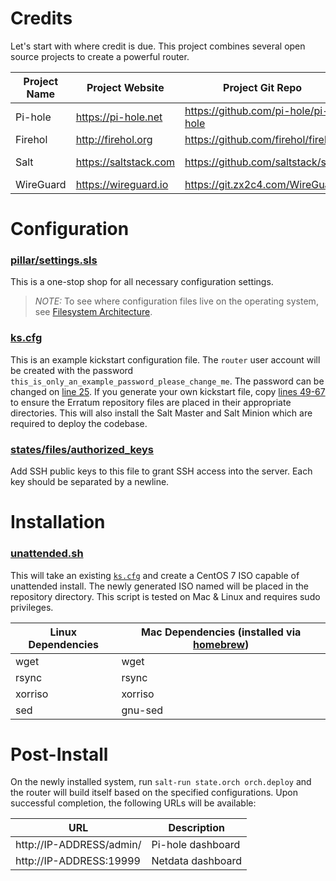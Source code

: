 # Credits
Let's start with where credit is due. This project combines several open source projects
to create a powerful router.

Project Name | Project Website | Project Git Repo | Project Function
--- | --- | --- | ---
Pi-hole | https://pi-hole.net | https://github.com/pi-hole/pi-hole | DNS + DHCP + Adblocker
Firehol | http://firehol.org | https://github.com/firehol/firehol | Firewall
Salt | https://saltstack.com | https://github.com/saltstack/salt | Configuration Management
WireGuard | https://wireguard.io | https://git.zx2c4.com/WireGuard | VPN

# Configuration
### [pillar/settings.sls](pillar/settings.sls)
This is a one-stop shop for all necessary configuration settings.
> *NOTE:* To see where configuration files live on the operating system, see [Filesystem Architecture](https://github.com/Fauxsys/Erratum/wiki/Filesystem-Architecture).

### [ks.cfg](ks.cfg)
This is an example kickstart configuration file. The `router` user account
will be created with the password `this_is_only_an_example_password_please_change_me`. The password can be changed on [line 25](ks.cfg#L25).
If you generate your own kickstart file, copy [lines 49-67](ks.cfg#L49-L67) 
to ensure the Erratum repository files are placed in their appropriate directories. This will also install the Salt Master and Salt Minion which are required to deploy the codebase.


### [states/files/authorized_keys](states/files/authorized_keys)
Add SSH public keys to this file to grant SSH access into the server. Each key should be separated by a newline.

# Installation
### [unattended.sh](unattended.sh)
This will take an existing [`ks.cfg`](ks.cfg) and create a
CentOS 7 ISO capable of unattended install. The newly generated ISO named will be placed
in the repository directory. This script is tested on Mac & Linux and requires sudo privileges.

Linux Dependencies | Mac Dependencies (installed via [homebrew](https://brew.sh/))
--- | ---
wget | wget
rsync | rsync
xorriso | xorriso
sed  | gnu-sed


# Post-Install
On the newly installed system, run `salt-run state.orch orch.deploy` and the router will build itself based on the specified
configurations. Upon successful completion, the following URLs will be available:

URL | Description |
--- | --- |
| http://IP-ADDRESS/admin/ | Pi-hole dashboard |
| http://IP-ADDRESS:19999 | Netdata dashboard |